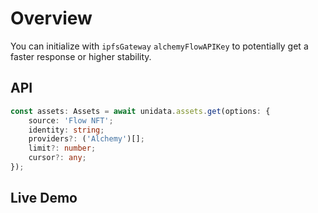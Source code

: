 # Overview

<Logos type="Assets" :names="['Flow', 'Alchemy']" />

You can initialize with `ipfsGateway` `alchemyFlowAPIKey` to potentially get a faster response or higher stability.

## API

```ts
const assets: Assets = await unidata.assets.get(options: {
    source: 'Flow NFT';
    identity: string;
    providers?: ('Alchemy')[];
    limit?: number;
    cursor?: any;
});
```

## Live Demo

<Assets :source="'Flow NFT'" :defaultIdentity="'0xff2da663c7033313'" />
